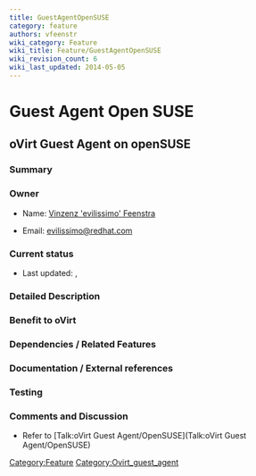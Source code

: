 ```yaml
---
title: GuestAgentOpenSUSE
category: feature
authors: vfeenstr
wiki_category: Feature
wiki_title: Feature/GuestAgentOpenSUSE
wiki_revision_count: 6
wiki_last_updated: 2014-05-05
---
```


# Guest Agent Open SUSE

## oVirt Guest Agent on openSUSE

### Summary

### Owner

*   Name: [ Vinzenz 'evilissimo' Feenstra](User:Vfeenstr)

<!-- -->

*   Email: <evilissimo@redhat.com>

### Current status

*   Last updated: ,

### Detailed Description

### Benefit to oVirt

### Dependencies / Related Features

### Documentation / External references

### Testing

### Comments and Discussion

*   Refer to [Talk:oVirt Guest Agent/OpenSUSE](Talk:oVirt Guest Agent/OpenSUSE)

<Category:Feature> <Category:Ovirt_guest_agent>
